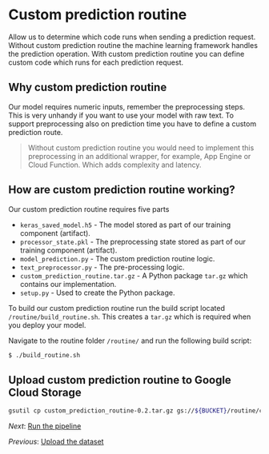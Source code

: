 # Custom prediction routine

Allow us to determine which code runs when sending a prediction request.
Without custom prediction routine the machine learning framework handles the prediction operation.
With custom prediction routine you can define custom code which runs for each prediction request.

## Why custom prediction routine
Our model requires numeric inputs, remember the preprocessing steps.
This is very unhandy if you want to use your model with raw text.
To support preprocessing also on prediction time you have to define a custom prediction route.

> Without custom prediction routine you would need to implement this preprocessing in an additional wrapper, for example, App Engine or Cloud Function. Which adds complexity and latency.

## How are custom prediction routine working?

Our custom prediction routine requires five parts

* `keras_saved_model.h5` - The model stored as part of our training component (artifact).
* `processor_state.pkl` - The preprocessing state stored as part of our training component (artifact).
* `model_prediction.py` - The custom prediction routine logic.
* `text_preprocessor.py` - The pre-processing logic.  
* `custom_prediction_routine.tar.gz` - A Python package `tar.gz` which contains our implementation.
* `setup.py` - Used to create the Python package. 

To build our custom prediction routine run the build script located `/routine/build_routine.sh`. This creates a `tar.gz` which is required when you deploy your model. 

Navigate to the routine folder `/routine/` and run the following build script:

```bash
$ ./build_routine.sh
```

## Upload custom prediction routine to Google Cloud Storage

```bash
gsutil cp custom_prediction_routine-0.2.tar.gz gs://${BUCKET}/routine/custom_prediction_routine-0.2.tar.gz
```

*Next*: [Run the pipeline](step-5-run-pipeline.md)

*Previous*: [Upload the dataset](step-3-upload-dataset.md)